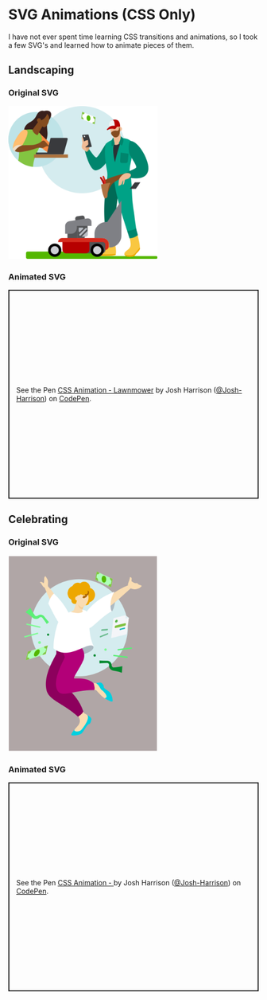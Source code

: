 # SVG Animations (CSS Only)

I have not ever spent time learning CSS transitions and animations, so I took a few SVG's and learned how to animate pieces of them.

## Landscaping
<div class="container-row">
    <div class="image-container">
        <h3>Original SVG</h3>
        <div class="static-image">
            <img src="../assets/images/lawnmower_illo.svg" width="300px" />
        </div>
    </div>
    <div class="pen-container">
        <h3>Animated SVG</h3>
        <p class="codepen" data-height="420" data-default-tab="result" data-slug-hash="vYqgXOV" data-pen-title="CSS Animation - Lawnmower" data-user="Josh-Harrison" style="height: 420px; box-sizing: border-box; display: flex; align-items: center; justify-content: center; border: 2px solid; margin: 1em 0; padding: 1em;">
            <span>See the Pen <a href="https://codepen.io/Josh-Harrison/pen/vYqgXOV">
            CSS Animation - Lawnmower</a> by Josh Harrison (<a href="https://codepen.io/Josh-Harrison">@Josh-Harrison</a>)
            on <a href="https://codepen.io">CodePen</a>.</span>
        </p>
        <script async src="https://cpwebassets.codepen.io/assets/embed/ei.js"></script>
    </div>
</div>

## Celebrating
<div class="container-row">
    <div class="image-container">
        <h3>Original SVG</h3>
        <div class="static-image">
            <img src="../assets/images/celebrate_illo.svg" width="300px" />
        </div>
    </div>
    <div class="pen-container">
        <h3>Animated SVG</h3>
        <p class="codepen" data-height="480" data-default-tab="result" data-slug-hash="dyBNNLd" data-pen-title="CSS Animation - Celebrate" data-user="Josh-Harrison" style="height: 420px; box-sizing: border-box; display: flex; align-items: center; justify-content: center; border: 2px solid; margin: 1em 0; padding: 1em;">
            <span>See the Pen <a href="https://codepen.io/Josh-Harrison/pen/dyBNNLd">
            CSS Animation - </a> by Josh Harrison (<a href="https://codepen.io/Josh-Harrison">@Josh-Harrison</a>)
            on <a href="https://codepen.io">CodePen</a>.</span>
        </p>
        <script async src="https://cpwebassets.codepen.io/assets/embed/ei.js"></script>
    </div>
</div>